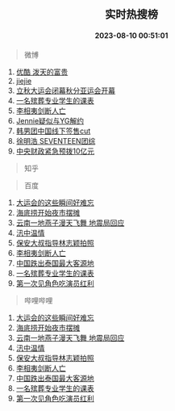 <div align="center"><h2>实时热搜榜</h2><h4>2023-08-10 00:51:01</h4></div>

> 微博  

1. [优酷 泼天的富贵](https://s.weibo.com/weibo?q=%E4%BC%98%E9%85%B7%20%E6%B3%BC%E5%A4%A9%E7%9A%84%E5%AF%8C%E8%B4%B5&t=31&band_rank=1&Refer=top)<br />
2. [jiejie](https://s.weibo.com/weibo?q=jiejie&t=31&band_rank=2&Refer=top)<br />
3. [立秋大运会闭幕秋分亚运会开幕](https://s.weibo.com/weibo?q=%23%E7%AB%8B%E7%A7%8B%E5%A4%A7%E8%BF%90%E4%BC%9A%E9%97%AD%E5%B9%95%E7%A7%8B%E5%88%86%E4%BA%9A%E8%BF%90%E4%BC%9A%E5%BC%80%E5%B9%95%23&t=31&band_rank=3&Refer=top)<br />
4. [一名殡葬专业学生的课表](https://s.weibo.com/weibo?q=%23%E4%B8%80%E5%90%8D%E6%AE%A1%E8%91%AC%E4%B8%93%E4%B8%9A%E5%AD%A6%E7%94%9F%E7%9A%84%E8%AF%BE%E8%A1%A8%23&t=31&band_rank=4&Refer=top)<br />
5. [李相夷剑断人亡](https://s.weibo.com/weibo?q=%23%E6%9D%8E%E7%9B%B8%E5%A4%B7%E5%89%91%E6%96%AD%E4%BA%BA%E4%BA%A1%23&t=31&band_rank=5&Refer=top)<br />
6. [Jennie疑似与YG解约](https://s.weibo.com/weibo?q=%23Jennie%E7%96%91%E4%BC%BC%E4%B8%8EYG%E8%A7%A3%E7%BA%A6%23&t=31&band_rank=6&Refer=top)<br />
7. [韩男团中国线下签售cut](https://s.weibo.com/weibo?q=%E9%9F%A9%E7%94%B7%E5%9B%A2%E4%B8%AD%E5%9B%BD%E7%BA%BF%E4%B8%8B%E7%AD%BE%E5%94%AEcut&t=31&band_rank=7&Refer=top)<br />
8. [徐明浩 SEVENTEEN团综](https://s.weibo.com/weibo?q=%E5%BE%90%E6%98%8E%E6%B5%A9%20SEVENTEEN%E5%9B%A2%E7%BB%BC&t=31&band_rank=8&Refer=top)<br />
9. [中央财政紧急预拨10亿元](https://s.weibo.com/weibo?q=%23%E4%B8%AD%E5%A4%AE%E8%B4%A2%E6%94%BF%E7%B4%A7%E6%80%A5%E9%A2%84%E6%8B%A810%E4%BA%BF%E5%85%83%23&t=31&band_rank=9&Refer=top)<br />

> 知乎  


> 百度  

1. [大运会的这些瞬间好难忘](https://www.baidu.com/s?wd=%E5%A4%A7%E8%BF%90%E4%BC%9A%E7%9A%84%E8%BF%99%E4%BA%9B%E7%9E%AC%E9%97%B4%E5%A5%BD%E9%9A%BE%E5%BF%98&sa=fyb_news&rsv_dl=fyb_news)<br />
2. [海底捞开始夜市摆摊](https://www.baidu.com/s?wd=%E6%B5%B7%E5%BA%95%E6%8D%9E%E5%BC%80%E5%A7%8B%E5%A4%9C%E5%B8%82%E6%91%86%E6%91%8A&sa=fyb_news&rsv_dl=fyb_news)<br />
3. [云南一地燕子漫天飞舞 地震局回应](https://www.baidu.com/s?wd=%E4%BA%91%E5%8D%97%E4%B8%80%E5%9C%B0%E7%87%95%E5%AD%90%E6%BC%AB%E5%A4%A9%E9%A3%9E%E8%88%9E+%E5%9C%B0%E9%9C%87%E5%B1%80%E5%9B%9E%E5%BA%94&sa=fyb_news&rsv_dl=fyb_news)<br />
4. [汛中温情](https://www.baidu.com/s?wd=%E6%B1%9B%E4%B8%AD%E6%B8%A9%E6%83%85&sa=fyb_news&rsv_dl=fyb_news)<br />
5. [保安大叔指导林志颖拍照](https://www.baidu.com/s?wd=%E4%BF%9D%E5%AE%89%E5%A4%A7%E5%8F%94%E6%8C%87%E5%AF%BC%E6%9E%97%E5%BF%97%E9%A2%96%E6%8B%8D%E7%85%A7&sa=fyb_news&rsv_dl=fyb_news)<br />
6. [李相夷剑断人亡](https://www.baidu.com/s?wd=%E6%9D%8E%E7%9B%B8%E5%A4%B7%E5%89%91%E6%96%AD%E4%BA%BA%E4%BA%A1&sa=fyb_news&rsv_dl=fyb_news)<br />
7. [中国跌出泰国最大客源地](https://www.baidu.com/s?wd=%E4%B8%AD%E5%9B%BD%E8%B7%8C%E5%87%BA%E6%B3%B0%E5%9B%BD%E6%9C%80%E5%A4%A7%E5%AE%A2%E6%BA%90%E5%9C%B0&sa=fyb_news&rsv_dl=fyb_news)<br />
8. [一名殡葬专业学生的课表](https://www.baidu.com/s?wd=%E4%B8%80%E5%90%8D%E6%AE%A1%E8%91%AC%E4%B8%93%E4%B8%9A%E5%AD%A6%E7%94%9F%E7%9A%84%E8%AF%BE%E8%A1%A8&sa=fyb_news&rsv_dl=fyb_news)<br />
9. [第一次见角色吃演员红利](https://www.baidu.com/s?wd=%E7%AC%AC%E4%B8%80%E6%AC%A1%E8%A7%81%E8%A7%92%E8%89%B2%E5%90%83%E6%BC%94%E5%91%98%E7%BA%A2%E5%88%A9&sa=fyb_news&rsv_dl=fyb_news)<br />

> 哔哩哔哩  

1. [大运会的这些瞬间好难忘](https://www.baidu.com/s?wd=%E5%A4%A7%E8%BF%90%E4%BC%9A%E7%9A%84%E8%BF%99%E4%BA%9B%E7%9E%AC%E9%97%B4%E5%A5%BD%E9%9A%BE%E5%BF%98&sa=fyb_news&rsv_dl=fyb_news)<br />
2. [海底捞开始夜市摆摊](https://www.baidu.com/s?wd=%E6%B5%B7%E5%BA%95%E6%8D%9E%E5%BC%80%E5%A7%8B%E5%A4%9C%E5%B8%82%E6%91%86%E6%91%8A&sa=fyb_news&rsv_dl=fyb_news)<br />
3. [云南一地燕子漫天飞舞 地震局回应](https://www.baidu.com/s?wd=%E4%BA%91%E5%8D%97%E4%B8%80%E5%9C%B0%E7%87%95%E5%AD%90%E6%BC%AB%E5%A4%A9%E9%A3%9E%E8%88%9E+%E5%9C%B0%E9%9C%87%E5%B1%80%E5%9B%9E%E5%BA%94&sa=fyb_news&rsv_dl=fyb_news)<br />
4. [汛中温情](https://www.baidu.com/s?wd=%E6%B1%9B%E4%B8%AD%E6%B8%A9%E6%83%85&sa=fyb_news&rsv_dl=fyb_news)<br />
5. [保安大叔指导林志颖拍照](https://www.baidu.com/s?wd=%E4%BF%9D%E5%AE%89%E5%A4%A7%E5%8F%94%E6%8C%87%E5%AF%BC%E6%9E%97%E5%BF%97%E9%A2%96%E6%8B%8D%E7%85%A7&sa=fyb_news&rsv_dl=fyb_news)<br />
6. [李相夷剑断人亡](https://www.baidu.com/s?wd=%E6%9D%8E%E7%9B%B8%E5%A4%B7%E5%89%91%E6%96%AD%E4%BA%BA%E4%BA%A1&sa=fyb_news&rsv_dl=fyb_news)<br />
7. [中国跌出泰国最大客源地](https://www.baidu.com/s?wd=%E4%B8%AD%E5%9B%BD%E8%B7%8C%E5%87%BA%E6%B3%B0%E5%9B%BD%E6%9C%80%E5%A4%A7%E5%AE%A2%E6%BA%90%E5%9C%B0&sa=fyb_news&rsv_dl=fyb_news)<br />
8. [一名殡葬专业学生的课表](https://www.baidu.com/s?wd=%E4%B8%80%E5%90%8D%E6%AE%A1%E8%91%AC%E4%B8%93%E4%B8%9A%E5%AD%A6%E7%94%9F%E7%9A%84%E8%AF%BE%E8%A1%A8&sa=fyb_news&rsv_dl=fyb_news)<br />
9. [第一次见角色吃演员红利](https://www.baidu.com/s?wd=%E7%AC%AC%E4%B8%80%E6%AC%A1%E8%A7%81%E8%A7%92%E8%89%B2%E5%90%83%E6%BC%94%E5%91%98%E7%BA%A2%E5%88%A9&sa=fyb_news&rsv_dl=fyb_news)<br />
